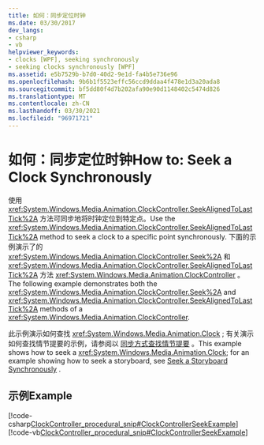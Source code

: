 ```yaml
---
title: 如何：同步定位时钟
ms.date: 03/30/2017
dev_langs:
- csharp
- vb
helpviewer_keywords:
- clocks [WPF], seeking synchronously
- seeking clocks synchronously [WPF]
ms.assetid: e5b7529b-b7d0-40d2-9e1d-fa4b5e736e96
ms.openlocfilehash: 9b6b1f5523effc56ccd9ddaa4f478e1d3a20ada8
ms.sourcegitcommit: bf5dd80f4d7b202afa90e90d1148402c5474d826
ms.translationtype: MT
ms.contentlocale: zh-CN
ms.lasthandoff: 03/30/2021
ms.locfileid: "96971721"
---
```

# <a name="how-to-seek-a-clock-synchronously"></a><span data-ttu-id="14c18-102">如何：同步定位时钟</span><span class="sxs-lookup"><span data-stu-id="14c18-102">How to: Seek a Clock Synchronously</span></span>
<span data-ttu-id="14c18-103">使用 <xref:System.Windows.Media.Animation.ClockController.SeekAlignedToLastTick%2A> 方法可同步地将时钟定位到特定点。</span><span class="sxs-lookup"><span data-stu-id="14c18-103">Use the <xref:System.Windows.Media.Animation.ClockController.SeekAlignedToLastTick%2A> method to seek a clock to a specific point synchronously.</span></span> <span data-ttu-id="14c18-104">下面的示例演示了的 <xref:System.Windows.Media.Animation.ClockController.Seek%2A> 和 <xref:System.Windows.Media.Animation.ClockController.SeekAlignedToLastTick%2A> 方法 <xref:System.Windows.Media.Animation.ClockController> 。</span><span class="sxs-lookup"><span data-stu-id="14c18-104">The following example demonstrates both the <xref:System.Windows.Media.Animation.ClockController.Seek%2A> and <xref:System.Windows.Media.Animation.ClockController.SeekAlignedToLastTick%2A> methods of a <xref:System.Windows.Media.Animation.ClockController>.</span></span>  
  
 <span data-ttu-id="14c18-105">此示例演示如何查找 <xref:System.Windows.Media.Animation.Clock> ; 有关演示如何查找情节提要的示例，请参阅以 [同步方式查找情节提要](how-to-seek-a-storyboard-synchronously.md) 。</span><span class="sxs-lookup"><span data-stu-id="14c18-105">This example shows how to seek a <xref:System.Windows.Media.Animation.Clock>; for an example showing how to seek a storyboard, see [Seek a Storyboard Synchronously](how-to-seek-a-storyboard-synchronously.md) .</span></span>  
  
## <a name="example"></a><span data-ttu-id="14c18-106">示例</span><span class="sxs-lookup"><span data-stu-id="14c18-106">Example</span></span>  
 [!code-csharp[ClockController_procedural_snip#ClockControllerSeekExample](~/samples/snippets/csharp/VS_Snippets_Wpf/ClockController_procedural_snip/CSharp/SeekAlignedToLastTickExample.cs#clockcontrollerseekexample)]
 [!code-vb[ClockController_procedural_snip#ClockControllerSeekExample](~/samples/snippets/visualbasic/VS_Snippets_Wpf/ClockController_procedural_snip/visualbasic/seekalignedtolasttickexample.vb#clockcontrollerseekexample)]
